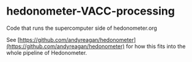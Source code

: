 # hedonometer-VACC-processing
Code that runs the supercomputer side of hedonometer.org

See [https://github.com/andyreagan/hedonometer](https://github.com/andyreagan/hedonometer) for how this fits into the whole pipeline of Hedonometer.
